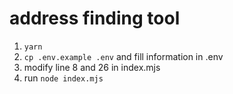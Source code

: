 # address finding tool

1. `yarn`
2. `cp .env.example .env` and fill information in .env
3. modify line 8 and 26 in index.mjs
4. run `node index.mjs`
